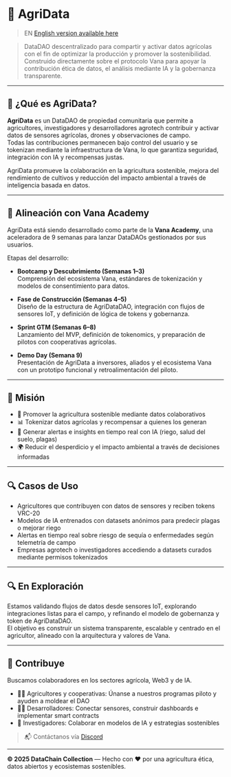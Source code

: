 # 🌾 AgriData

> EN [English version available here](./ROADMAP.md)

> DataDAO descentralizado para compartir y activar datos agrícolas con el fin de optimizar la producción y promover la sostenibilidad.  
> Construido directamente sobre el protocolo Vana para apoyar la contribución ética de datos, el análisis mediante IA y la gobernanza transparente.

---

## 🌱 ¿Qué es AgriData?

**AgriData** es un DataDAO de propiedad comunitaria que permite a agricultores, investigadores y desarrolladores agrotech contribuir y activar datos de sensores agrícolas, drones y observaciones de campo.  
Todas las contribuciones permanecen bajo control del usuario y se tokenizan mediante la infraestructura de Vana, lo que garantiza seguridad, integración con IA y recompensas justas.

AgriData promueve la colaboración en la agricultura sostenible, mejora del rendimiento de cultivos y reducción del impacto ambiental a través de inteligencia basada en datos.

---

## 🚀 Alineación con Vana Academy

AgriData está siendo desarrollado como parte de la **Vana Academy**, una aceleradora de 9 semanas para lanzar DataDAOs gestionados por sus usuarios.

Etapas del desarrollo:

- **Bootcamp y Descubrimiento (Semanas 1–3)**  
  Comprensión del ecosistema Vana, estándares de tokenización y modelos de consentimiento para datos.

- **Fase de Construcción (Semanas 4–5)**  
  Diseño de la estructura de AgriDataDAO, integración con flujos de sensores IoT, y definición de lógica de tokens y gobernanza.

- **Sprint GTM (Semanas 6–8)**  
  Lanzamiento del MVP, definición de tokenomics, y preparación de pilotos con cooperativas agrícolas.

- **Demo Day (Semana 9)**  
  Presentación de AgriData a inversores, aliados y el ecosistema Vana con un prototipo funcional y retroalimentación del piloto.

---

## 🎯 Misión

- 🌱 Promover la agricultura sostenible mediante datos colaborativos  
- 📊 Tokenizar datos agrícolas y recompensar a quienes los generan  
- 🤖 Generar alertas e insights en tiempo real con IA (riego, salud del suelo, plagas)  
- 🌍 Reducir el desperdicio y el impacto ambiental a través de decisiones informadas  

---

## 🔍 Casos de Uso

- Agricultores que contribuyen con datos de sensores y reciben tokens VRC-20
- Modelos de IA entrenados con datasets anónimos para predecir plagas o mejorar riego  
- Alertas en tiempo real sobre riesgo de sequía o enfermedades según telemetría de campo  
- Empresas agrotech o investigadores accediendo a datasets curados mediante permisos tokenizados

---

## 🔍 En Exploración

Estamos validando flujos de datos desde sensores IoT, explorando integraciones listas para el campo, y refinando el modelo de gobernanza y token de AgriDataDAO.  
El objetivo es construir un sistema transparente, escalable y centrado en el agricultor, alineado con la arquitectura y valores de Vana.

---

## 🤝 Contribuye

Buscamos colaboradores en los sectores agrícola, Web3 y de IA.

- 🧑‍🌾 Agricultores y cooperativas: Únanse a nuestros programas piloto y ayuden a moldear el DAO  
- 🧑‍💻 Desarrolladores: Conectar sensores, construir dashboards e implementar smart contracts  
- 🧠 Investigadores: Colaborar en modelos de IA y estrategias sostenibles

> 📬 Contáctanos vía [Discord](https://discord.com/channels/1384877094156239039/1384877094747639810) <!--o abre un [issue](https://github.com/agridata/issues)-->

---

**© 2025 DataChain Collection** — Hecho con ❤️ por una agricultura ética, datos abiertos y ecosistemas sostenibles.